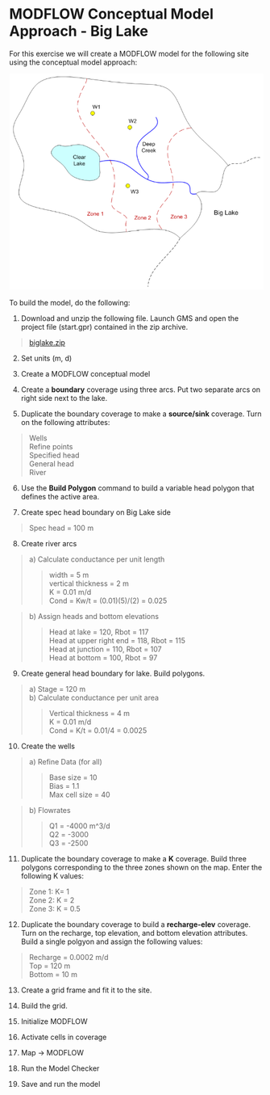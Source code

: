 # MODFLOW Conceptual Model Approach - Big Lake

For this exercise we will create a MODFLOW model for the following site using the conceptual model approach:

![biglakemap.png](biglakemap.png)

To build the model, do the following:

1) Download and unzip the following file. Launch GMS and open the project file (start.gpr) contained in the zip archive.

>[biglake.zip](biglake.zip)

2) Set units (m, d)

3) Create a MODFLOW conceptual model

4) Create a **boundary** coverage using three arcs. Put two separate arcs on right side next to the lake.

5) Duplicate the boundary coverage to make a **source/sink** coverage. Turn on the following attributes:

>Wells<br>
>Refine points<br>
>Specified head<br>
>General head<br>
>River

6) Use the **Build Polygon** command to build a variable head polygon that defines the active area.

7) Create spec head boundary on Big Lake side

>Spec head = 100 m

8) Create river arcs

>a) Calculate conductance per unit length<br>
>>width = 5 m<br> 
>>vertical thickness = 2 m<br>
>>K = 0.01 m/d<br>
>>Cond = Kw/t = (0.01)(5)/(2) = 0.025<br>

>b) Assign heads and bottom elevations<br>
>>Head at lake = 120, Rbot = 117<br>
>>Head at upper right end = 118, Rbot = 115<br>
>>Head at junction = 110, Rbot = 107<br>
>>Head at bottom = 100, Rbot = 97

9) Create general head boundary for lake. Build polygons.

>a) Stage = 120 m<br>
>b) Calculate conductance per unit area<br>
>>Vertical thickness = 4 m<br>
>>K = 0.01 m/d<br>
>>Cond = K/t = 0.01/4 =  0.0025

10) Create the wells

>a) Refine Data (for all)<br>
>>Base size = 10<br>
>>Bias = 1.1<br>
>>Max cell size = 40

>b) Flowrates<br>
>>Q1 = -4000 m^3/d<br>
>>Q2 = -3000<br>
>>Q3 = -2500

11) Duplicate the boundary coverage to make a **K** coverage. Build three polygons corresponding to the three zones shown on the map. Enter the following K values:

>Zone 1: K= 1<br>
>Zone 2: K = 2<br>
>Zone 3: K = 0.5

12) Duplicate the boundary coverage to build a **recharge-elev** coverage. Turn on the recharge, top elevation, and bottom elevation attributes. Build a single polgyon and assign the following values:

>Recharge = 0.0002 m/d<br>
>Top = 120 m<br>
>Bottom = 10 m

13) Create a grid frame and fit it to the site.

14) Build the grid.

15) Initialize MODFLOW

16) Activate cells in coverage

17) Map -> MODFLOW

18) Run the Model Checker

19) Save and run the model

 

 

 

 

 